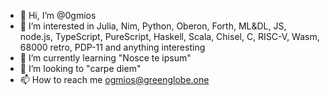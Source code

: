 - 👋 Hi, I’m @0gmios
- 👀 I’m interested in Julia, Nim, Python, Oberon, Forth, ML&DL, JS, node.js, TypeScript, PureScript, Haskell, Scala, Chisel, C, RISC-V, Wasm, 68000 retro, PDP-11 and anything interesting
- 🌱 I’m currently learning "Nosce te ipsum"
- 💞️ I’m looking to "carpe diem"
- 📫 How to reach me ogmios@greenglobe.one

<!---
0gmios/0gmios is a ✨ special ✨ repository because its `README.md` (this file) appears on your GitHub profile.
You can click the Preview link to take a look at your changes.
--->
